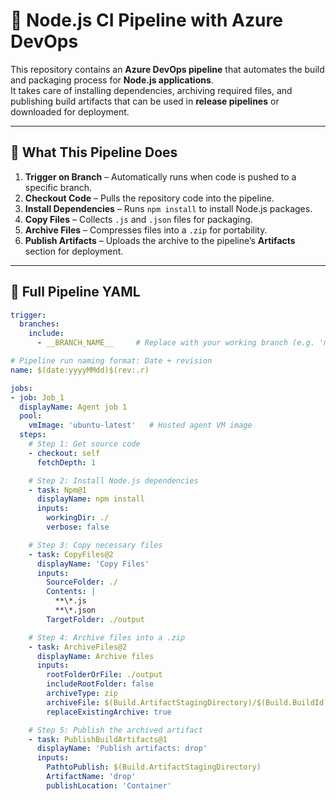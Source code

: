 # 🚀 Node.js CI Pipeline with Azure DevOps

This repository contains an **Azure DevOps pipeline** that automates the build and packaging process for **Node.js applications**.  
It takes care of installing dependencies, archiving required files, and publishing build artifacts that can be used in **release pipelines** or downloaded for deployment.

---

## 📌 What This Pipeline Does

1. **Trigger on Branch** – Automatically runs when code is pushed to a specific branch.  
2. **Checkout Code** – Pulls the repository code into the pipeline.  
3. **Install Dependencies** – Runs `npm install` to install Node.js packages.  
4. **Copy Files** – Collects `.js` and `.json` files for packaging.  
5. **Archive Files** – Compresses files into a `.zip` for portability.  
6. **Publish Artifacts** – Uploads the archive to the pipeline’s **Artifacts** section for deployment.

---

## 📂 Full Pipeline YAML

```yaml
trigger:
  branches: 
    include:
      - __BRANCH_NAME__     # Replace with your working branch (e.g. 'main')

# Pipeline run naming format: Date + revision
name: $(date:yyyyMMdd)$(rev:.r)

jobs:
- job: Job_1
  displayName: Agent job 1
  pool:
    vmImage: 'ubuntu-latest'   # Hosted agent VM image
  steps:
    # Step 1: Get source code
    - checkout: self
      fetchDepth: 1

    # Step 2: Install Node.js dependencies
    - task: Npm@1
      displayName: npm install
      inputs:
        workingDir: ./
        verbose: false

    # Step 3: Copy necessary files
    - task: CopyFiles@2
      displayName: 'Copy Files'
      inputs:
        SourceFolder: ./
        Contents: |
          **\*.js
          **\*.json
        TargetFolder: ./output

    # Step 4: Archive files into a .zip
    - task: ArchiveFiles@2
      displayName: Archive files
      inputs:
        rootFolderOrFile: ./output
        includeRootFolder: false
        archiveType: zip
        archiveFile: $(Build.ArtifactStagingDirectory)/$(Build.BuildId).zip
        replaceExistingArchive: true

    # Step 5: Publish the archived artifact
    - task: PublishBuildArtifacts@1
      displayName: 'Publish artifacts: drop'
      inputs:
        PathtoPublish: $(Build.ArtifactStagingDirectory)
        ArtifactName: 'drop'
        publishLocation: 'Container'
